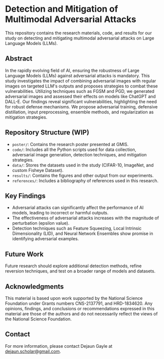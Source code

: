 # Detection and Mitigation of Multimodal Adversarial Attacks

This repository contains the research materials, code, and results for our study on detecting and mitigating multimodal adversarial attacks on Large Language Models (LLMs).

## Abstract

In the rapidly evolving field of AI, ensuring the robustness of Large Language Models (LLMs) against adversarial attacks is mandatory. This study investigates the impact of combining adversarial images with regular images on targeted LLM's outputs and proposes strategies to combat these vulnerabilities. Utilizing techniques such as FGSM and PGD, we generated adversarial images and assessed their effects on models like ChatGPT and DALL-E. Our findings reveal significant vulnerabilities, highlighting the need for robust defense mechanisms. We propose adversarial training, defensive distillation, input preprocessing, ensemble methods, and regularization as mitigation strategies.

## Repository Structure (**WIP**)

- `poster/`: Contains the research poster presented at GMIS.
- `code/`: Includes all the Python scripts used for data collection, adversarial image generation, detection techniques, and mitigation strategies.
- `data/`: Stores the datasets used in the study (CIFAR-10, ImageNet, and custom Fisheye Dataset).
- `results/`: Contains the figures and other output from our experiments.
- `references/`: Includes a bibliography of references used in this research.

## Key Findings

- Adversarial attacks can significantly affect the performance of AI models, leading to incorrect or harmful outputs.
- The effectiveness of adversarial attacks increases with the magnitude of perturbation (epsilon value).
- Detection techniques such as Feature Squeezing, Local Intrinsic Dimensionality (LID), and Neural Network Ensembles show promise in identifying adversarial examples.

## Future Work

Future research should explore additional detection methods, refine reversion techniques, and test on a broader range of models and datasets.

## Acknowledgments

This material is based upon work supported by the National Science Foundation under Grants numbers CNS-2137791, and HRD-1834620. Any opinions, findings, and conclusions or recommendations expressed in this material are those of the authors and do not necessarily reflect the views of the National Science Foundation.

## Contact

For more information, please contact Dejaun Gayle at dejaun.scholar@gmail.com.
